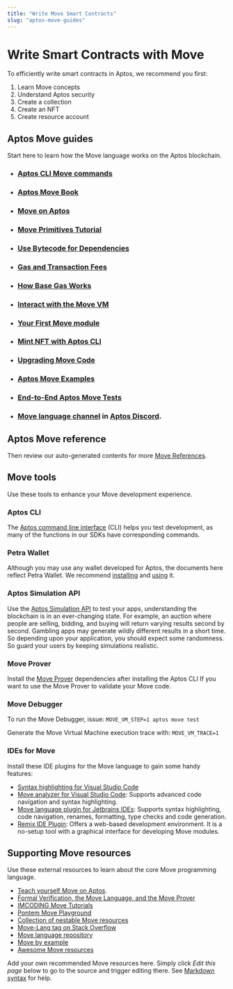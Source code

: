 ```yaml
---
title: "Write Move Smart Contracts"
slug: "aptos-move-guides"
---
```


# Write Smart Contracts with Move

To efficiently write smart contracts in Aptos, we recommend you first:

1. Learn Move concepts
1. Understand Aptos security
1. Create a collection
1. Create an NFT
1. Create resource account

## Aptos Move guides

Start here to learn how the Move language works on the Aptos blockchain. 

- ### [Aptos CLI Move commands](../../cli-tools/aptos-cli-tool/use-aptos-cli.md#move-examples)
- ### [Aptos Move Book](book/SUMMARY.md)
- ### [Move on Aptos](./move-on-aptos.md)
- ### [Move Primitives Tutorial](https://github.com/aptos-labs/aptos-core/tree/main/aptos-move/move-examples/move-tutorial)
- ### [Use Bytecode for Dependencies](./bytecode-dependencies.md)
- ### [Gas and Transaction Fees](../../concepts/gas-txn-fee.md)
- ### [How Base Gas Works](../../concepts/base-gas.md)
- ### [Interact with the Move VM](../interacting-with-the-blockchain.md)
- ### [Your First Move module](../../tutorials/first-move-module.md)
- ### [Mint NFT with Aptos CLI](./mint-nft-cli.md)
- ### [Upgrading Move Code](./book/package-upgrades.md)
- ### [Aptos Move Examples](https://github.com/aptos-labs/aptos-core/tree/main/aptos-move/move-examples)
- ### [End-to-End Aptos Move Tests](https://github.com/aptos-labs/aptos-core/tree/main/aptos-move/e2e-move-tests/src/tests)
- ### [Move language channel](https://discord.com/channels/945856774056083548/955573698868432896) in [Aptos Discord](https://discord.gg/aptoslabs).

## Aptos Move reference

Then review our auto-generated contents for more [Move References](../../reference/move.md).

## Move tools

Use these tools to enhance your Move development experience.

### Aptos CLI

The [Aptos command line interface](../../cli-tools/aptos-cli-tool/index.md) (CLI) helps you test development, as many of the functions in our SDKs have corresponding commands.


### Petra Wallet

Although you may use any wallet developed for Aptos, the documents here reflect Petra Wallet. We recommend [installing](../../guides/install-petra-wallet.md) and [using](https://petra.app/docs/petra-intro) it.


### Aptos Simulation API

Use the [Aptos Simulation API](../../concepts/gas-txn-fee.md#estimating-the-gas-units-via-simulation) to test your apps, understanding the blockchain is in an ever-changing state. For example, an auction where people are selling, bidding, and buying will return varying results second by second. Gambling apps may generate wildly different results in a short time. So depending upon your application, you should expect some randomness. So guard your users by keeping simulations realistic.


### Move Prover

Install the [Move Prover](../../cli-tools/install-move-prover.md) dependencies after installing the Aptos CLI If you want to use the Move Prover to validate your Move code.

### Move Debugger

To run the Move Debugger, issue: `MOVE_VM_STEP=1 aptos move test`

Generate the Move Virtual Machine execution trace with: `MOVE_VM_TRACE=1`


### IDEs for Move

Install these IDE plugins for the Move language to gain some handy features:

- [Syntax highlighting for Visual Studio Code](https://marketplace.visualstudio.com/items?itemName=damirka.move-syntax)
- [Move analyzer for Visual Studio Code](https://marketplace.visualstudio.com/items?itemName=move.move-analyzer): Supports advanced code navigation and syntax highlighting.
- [Move language plugin for Jetbrains IDEs](https://plugins.jetbrains.com/plugin/14721-move-language): Supports syntax highlighting, code navigation, renames, formatting, type checks and code generation.
- [Remix IDE Plugin](../../community/contributions/remix-ide-plugin.md): Offers a web-based development environment. It is a no-setup tool with a graphical interface for developing Move modules.

## Supporting Move resources

Use these external resources to learn about the core Move programming language.

* [Teach yourself Move on Aptos](https://github.com/econia-labs/teach-yourself-move).
* [Formal Verification, the Move Language, and the Move Prover](https://www.certik.com/resources/blog/2wSOZ3mC55AB6CYol6Q2rP-formal-verification-the-move-language-and-the-move-prover)
* [IMCODING Move Tutorials](https://imcoding.online/courses/move-language)
* [Pontem Move Playground](https://playground.pontem.network/)
* [Collection of nestable Move resources](https://github.com/taoheorg/taohe)
* [Move-Lang tag on Stack Overflow](https://stackoverflow.com/questions/tagged/move-lang)
* [Move language repository](https://github.com/move-language/move)
* [Move by example](https://move-book.com/)
* [Awesome Move resources](https://github.com/MystenLabs/awesome-move)

Add your own recommended Move resources here. Simply click *Edit this page* below to go to the source and trigger editing there. See [Markdown syntax](https://www.markdownguide.org/basic-syntax/) for help.
